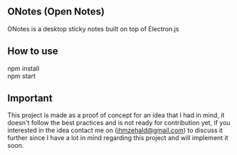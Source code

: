 ## ONotes (Open Notes)
ONotes is a desktop sticky notes built on top of Electron.js

## How to use
npm install
<br>
npm start

## Important
This project is made as a proof of concept for an idea that I had in mind, it doesn't follow the best practices and is not ready for contribution yet, if you interested in the idea contact me on (ihmzehald@gmail.com) to discuss it further since I have a lot in mind regarding this project and will implement it soon.
